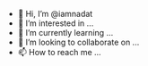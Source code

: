 - 👋 Hi, I’m @iamnadat
- 👀 I’m interested in ...
- 🌱 I’m currently learning ...
- 💞️ I’m looking to collaborate on ...
- 📫 How to reach me ...

<!---
iamnadat/iamnadat is a ✨ special ✨ repository because its `README.md` (this file) appears on your GitHub profile.
You can click the Preview link to take a look at your changes.
--->
